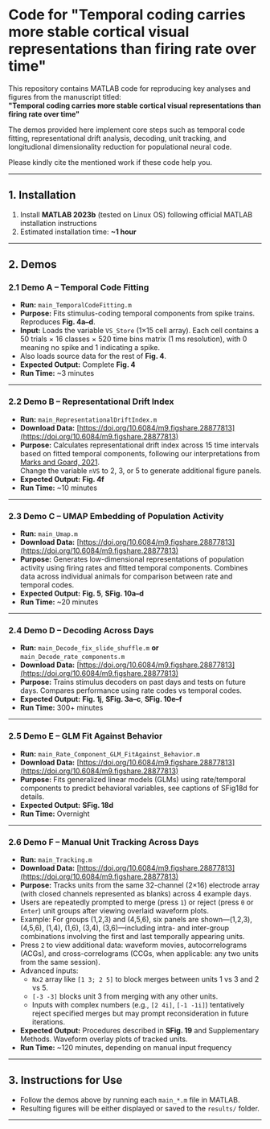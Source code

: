 # Code for "Temporal coding carries more stable cortical visual representations than firing rate over time" 

This repository contains MATLAB code for reproducing key analyses and figures from the manuscript titled:  
**"Temporal coding carries more stable cortical visual representations than firing rate over time"**

The demos provided here implement core steps such as temporal code fitting, representational drift analysis, decoding, unit tracking, and longitudional dimensionality reduction for populational neural code. 

Please kindly cite the mentioned work if these code help you.  

---

## 1. Installation

1. Install **MATLAB 2023b** (tested on Linux OS) following official MATLAB installation instructions
2. Estimated installation time: **~1 hour**

---

## 2. Demos

### 2.1 Demo A – Temporal Code Fitting

- **Run:** `main_TemporalCodeFitting.m`
- **Purpose:** Fits stimulus-coding temporal components from spike trains. Reproduces **Fig. 4a–d**.
- **Input:** Loads the variable `VS_Store` (1×15 cell array). Each cell contains a 50 trials × 16 classes × 520 time bins matrix (1 ms resolution), with 0 meaning no spike and 1 indicating a spike.  
- Also loads source data for the rest of **Fig. 4**.
- **Expected Output:** Complete **Fig. 4**
- **Run Time:** ~3 minutes

---

### 2.2 Demo B – Representational Drift Index

- **Run:** `main_RepresentationalDriftIndex.m`
- **Download Data:** [https://doi.org/10.6084/m9.figshare.28877813](https://doi.org/10.6084/m9.figshare.28877813)
- **Purpose:** Calculates representational drift index across 15 time intervals based on fitted temporal components, following our interpretations from [Marks and Goard, 2021](https://www.nature.com/articles/s41467-021-25436-3).  
  Change the variable `nVS` to 2, 3, or 5 to generate additional figure panels.
- **Expected Output:** **Fig. 4f**
- **Run Time:** ~10 minutes

---

### 2.3 Demo C – UMAP Embedding of Population Activity

- **Run:** `main_Umap.m`
- **Download Data:** [https://doi.org/10.6084/m9.figshare.28877813](https://doi.org/10.6084/m9.figshare.28877813)
- **Purpose:** Generates low-dimensional representations of population activity using firing rates and fitted temporal components. Combines data across individual animals for comparison between rate and temporal codes.
- **Expected Output:** **Fig. 5**, **SFig. 10a–d**
- **Run Time:** ~20 minutes

---

### 2.4 Demo D – Decoding Across Days

- **Run:** `main_Decode_fix_slide_shuffle.m` **or** `main_Decode_rate_components.m`
- **Download Data:** [https://doi.org/10.6084/m9.figshare.28877813](https://doi.org/10.6084/m9.figshare.28877813)
- **Purpose:** Trains stimulus decoders on past days and tests on future days. Compares performance using rate codes vs temporal codes.
- **Expected Output:** **Fig. 1j**, **SFig. 3a–c**, **SFig. 10e–f**
- **Run Time:** 300+ minutes

---

### 2.5 Demo E – GLM Fit Against Behavior

- **Run:** `main_Rate_Component_GLM_FitAgainst_Behavior.m`
- **Download Data:** [https://doi.org/10.6084/m9.figshare.28877813](https://doi.org/10.6084/m9.figshare.28877813)
- **Purpose:** Fits generalized linear models (GLMs) using rate/temporal components to predict behavioral variables, see captions of SFig18d for details.
- **Expected Output:** **SFig. 18d**
- **Run Time:** Overnight

---

### 2.6 Demo F – Manual Unit Tracking Across Days

- **Run:** `main_Tracking.m`
- **Download Data:** [https://doi.org/10.6084/m9.figshare.28877813](https://doi.org/10.6084/m9.figshare.28877813)
- **Purpose:** Tracks units from the same 32-channel (2×16) electrode array (with closed channels represented as blanks) across 4 example days.
- Users are repeatedly prompted to merge (press `1`) or reject (press `0` or `Enter`) unit groups after viewing overlaid waveform plots.
- Example: For groups (1,2,3) and (4,5,6), six panels are shown—(1,2,3), (4,5,6), (1,4), (1,6), (3,4), (3,6)—including intra- and inter-group combinations involving the first and last temporally appearing units.
- Press `2` to view additional data: waveform movies, autocorrelograms (ACGs), and cross-correlograms (CCGs, when applicable: any two units from the same session).
- Advanced inputs:
  - `Nx2` array like `[1 3; 2 5]` to block merges between units 1 vs 3 and 2 vs 5.
  - `[-3 -3]` blocks unit 3 from merging with any other units.
  - Inputs with complex numbers (e.g., `[2 4i]`, `[-1 -1i]`) tentatively reject specified merges but may prompt reconsideration in future iterations.
- **Expected Output:** Procedures described in **SFig. 19** and Supplementary Methods. Waveform overlay plots of tracked units.
- **Run Time:** ~120 minutes, depending on manual input frequency

---

## 3. Instructions for Use

- Follow the demos above by running each `main_*.m` file in MATLAB.
- Resulting figures will be either displayed or saved to the `results/` folder.

---

